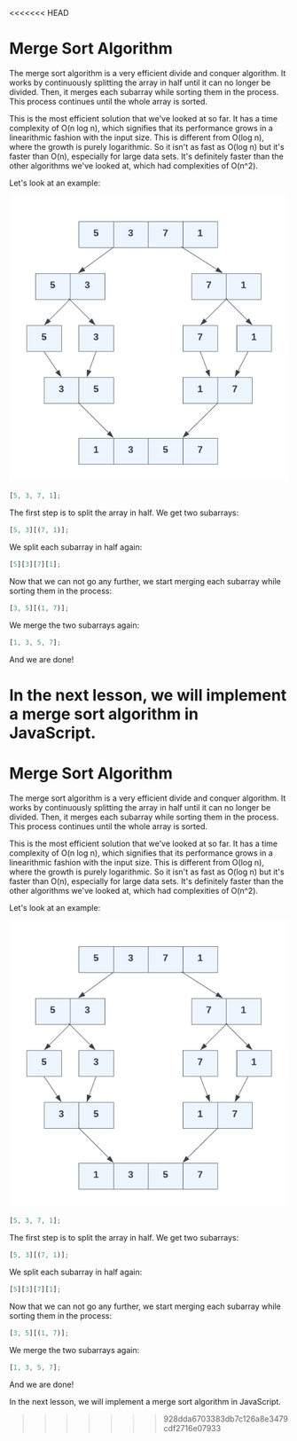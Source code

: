 <<<<<<< HEAD
# Merge Sort Algorithm

The merge sort algorithm is a very efficient divide and conquer algorithm. It works by continuously splitting the array in half until it can no longer be divided. Then, it merges each subarray while sorting them in the process. This process continues until the whole array is sorted.

This is the most efficient solution that we've looked at so far. It has a time complexity of O(n log n), which signifies that its performance grows in a linearithmic fashion with the input size. This is different from O(log n), where the growth is purely logarithmic. So it isn't as fast as O(log n) but it's faster than O(n), especially for large data sets. It's definitely faster than the other algorithms we've looked at, which had complexities of O(n^2).

Let's look at an example:

<img src="../../assets/images/merge-sort.png" width="600" />

```js
[5, 3, 7, 1];
```

The first step is to split the array in half. We get two subarrays:

```js
[5, 3][(7, 1)];
```

We split each subarray in half again:

```js
[5][3][7][1];
```

Now that we can not go any further, we start merging each subarray while sorting them in the process:

```js
[3, 5][(1, 7)];
```

We merge the two subarrays again:

```js
[1, 3, 5, 7];
```

And we are done!

In the next lesson, we will implement a merge sort algorithm in JavaScript.
=======
# Merge Sort Algorithm

The merge sort algorithm is a very efficient divide and conquer algorithm. It works by continuously splitting the array in half until it can no longer be divided. Then, it merges each subarray while sorting them in the process. This process continues until the whole array is sorted.

This is the most efficient solution that we've looked at so far. It has a time complexity of O(n log n), which signifies that its performance grows in a linearithmic fashion with the input size. This is different from O(log n), where the growth is purely logarithmic. So it isn't as fast as O(log n) but it's faster than O(n), especially for large data sets. It's definitely faster than the other algorithms we've looked at, which had complexities of O(n^2).

Let's look at an example:

<img src="../../assets/images/merge-sort.png" width="600" />

```js
[5, 3, 7, 1];
```

The first step is to split the array in half. We get two subarrays:

```js
[5, 3][(7, 1)];
```

We split each subarray in half again:

```js
[5][3][7][1];
```

Now that we can not go any further, we start merging each subarray while sorting them in the process:

```js
[3, 5][(1, 7)];
```

We merge the two subarrays again:

```js
[1, 3, 5, 7];
```

And we are done!

In the next lesson, we will implement a merge sort algorithm in JavaScript.
>>>>>>> 928dda6703383db7c126a8e3479cdf2716e07933
